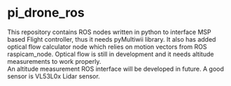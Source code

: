 # pi_drone_ros
This repository contains ROS nodes written in python to interface MSP based Flight controller, thus it needs pyMultiwii library. It also has added optical flow calculator node which relies on motion vectors from ROS raspicam_node. Optical flow is still in development and it needs altitude measurements to work properly.  
An altitude measurement ROS interface will be developed in future. A good sensor is VL53L0x Lidar sensor.
